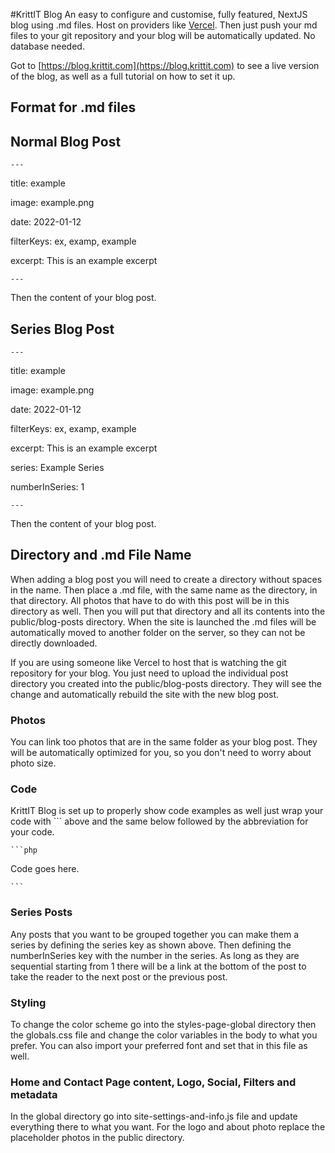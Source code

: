 #KrittIT Blog
An easy to configure and customise, fully featured, NextJS blog using .md files. Host on providers like [Vercel](https://vercel.com/). Then just push your md files to your git repository and your blog will be automatically updated. No database needed.

Got to [https://blog.krittit.com](https://blog.krittit.com) to see a live version of the blog, as well as a full tutorial on how to set it up.

## Format for .md files

## Normal Blog Post

`---`

title: example

image: example.png

date: 2022-01-12

filterKeys: ex, examp, example

excerpt: This is an example excerpt

`---`

Then the content of your blog post.
## Series Blog Post

`---`

title: example

image: example.png

date: 2022-01-12

filterKeys: ex, examp, example

excerpt: This is an example excerpt

series: Example Series

numberInSeries: 1

`---`

Then the content of your blog post.

## Directory and .md File Name
When adding a blog post you will need to create a directory without spaces in the name. Then place a .md file, with the same name as the directory, in that directory. All photos that have to do with this post will be in this directory as well. Then you will put that directory and all its contents into the public/blog-posts directory. When the site is launched the .md files will be automatically moved to another folder on the server, so they can not be directly downloaded.

If you are using someone like Vercel to host that is watching the git repository for your blog. You just need to upload the individual post directory you created into the public/blog-posts directory. They will see the change and automatically rebuild the site with the new blog post.

### Photos
You can link too photos that are in the same folder as your blog post. They will be automatically optimized for you, so you don't need to worry about photo size.

### Code
KrittIT Blog is set up to properly show code examples as well just wrap your code with ``` above and the same below followed by the abbreviation for your code.

```` ```php ````

Code goes here.

```` ``` ````

### Series Posts
Any posts that you want to be grouped together you can make them a series by defining the series key as shown above. Then defining the numberInSeries key with the number in the series. As long as they are sequential starting from 1 there will be a link at the bottom of the post to take the reader to the next post or the previous post.

### Styling
To change the color scheme go into the styles-page-global directory then the globals.css file and change the color variables in the body to what you prefer. You can also import your preferred font and set that in this file as well.

### Home and Contact Page content, Logo, Social, Filters and metadata
In the global directory go into site-settings-and-info.js file and update everything there to what you want. For the logo and about photo replace the placeholder photos in the public directory.
